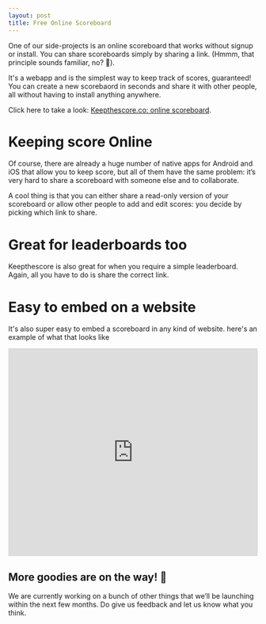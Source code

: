 ```yaml
---
layout: post
title: Free Online Scoreboard
---
```


One of our side-projects is an online scoreboard that works without signup or install. You can share scoreboards simply by sharing a link. (Hmmm, that principle sounds familiar, no? 🤔).

It's a webapp and is the simplest way to keep track of scores, guaranteed! You can create a new scorebaord in seconds and share it with other people, all without having to install anything anywhere.

Click here to take a look: [Keepthescore.co: online scoreboard](https://keepthescore.co).

# Keeping score Online

Of course, there are already a huge number of native apps for Android and iOS that allow you to keep score, but all of them have the same problem: it’s very hard to share a scoreboard with someone else and to collaborate.

A cool thing is that you can either share a read-only version of your scoreboard or allow other people to add and edit scores: you decide by picking which link to share.

# Great for leaderboards too

Keepthescore is also great for when you require a simple leaderboard. Again, all you have to do is share the correct link.


# Easy to embed on a website
It's also super easy to embed a scoreboard in any kind of website. here's an example of what that looks like

<iframe height="420px" width="100%"
 scrolling="no"
src="https://keepthescore.co/game/3SdSIAy3s_s1r?minimal=True"
style="border:none;">
</iframe>


## More goodies are on the way! 🎁

We are currently working on a bunch of other things that we’ll be launching within the next few months. Do give us feedback and let us know what you think.

